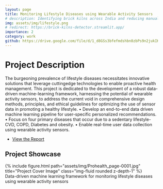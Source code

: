 ```yaml
---
layout: page
title: Monitoring Lifestyle Diseases using Wearable Activity Sensors
# description: Identifying brick kilns across India and reducing manual annotation efforts using active learning by 30%.
img: assets/img/lifestyle.png
# redirect: https://brick-kilns-detector.streamlit.app/
importance: 2
category: work
github: https://drive.google.com/file/d/1_d8GSs3bfefmdshbn0zbPs9n2jukIKLu/view?usp=sharing
---
```


# Project Description

The burgeoning prevalence of lifestyle diseases necessitates innovative solutions that leverage cuttingedge
technologies to enable proactive health management. This project is dedicated to the development
of a robust data-driven machine-learning framework, harnessing the potential of wearable
activity sensors, to address the current void in comprehensive design methods, principles, and ethical
guidelines for optimizing the use of sensor data in promoting a healthy lifestyle.
• Develop an end-to-end data driven machine learning pipeline for user-specific personalized recommendations.
• Focus on four primary diseases that occur due to a sedentary lifestyle-CVD, COPD, Diabetes and obesity.
• Enable real-time user data collection using wearable activity sensors.

<!-- <big><b>Research Paper accepted at NeurIPS 2023 Workshop on Active Learning in the Real World,2023. Here's the published [version](https://drive.google.com/file/d/1feZUEhzxBBCxrD9e98_UFtD1Ygvbqjlj/view?usp=drive_link)</b></big> -->

- [View the Report](https://drive.google.com/file/d/1_d8GSs3bfefmdshbn0zbPs9n2jukIKLu/view?usp=sharing)
<!-- - [GitHub Repository](https://github.com/aditiagarwal-02/brick-kiln) -->

## Project Showcase

<div class="row">
    <div class="col-sm mt-3 mt-md-0">
        {% include figure.html path="assets/img/Prohealth_page-0001.jpg" title="Project Cover Image" class="img-fluid rounded z-depth-1" %}
    </div>
</div>

<div class="caption">
    Data-driven machine learning framework for
monitoring lifestyle diseases using wearable
activity sensors</div>

